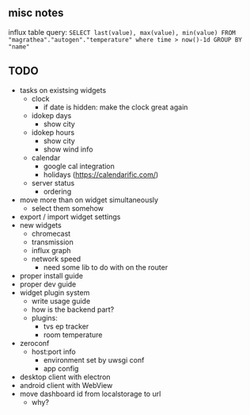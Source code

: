
misc notes
----------

influx table query: `SELECT last(value), max(value), min(value) FROM "magrathea"."autogen"."temperature" where time > now()-1d GROUP BY "name"`

TODO
----

* tasks on existsing widgets
    * clock
        * if date is hidden: make the clock great again
    * idokep days
        * show city
    * idokep hours
        * show city
        * show wind info
    * calendar
        * google cal integration
        * holidays (https://calendarific.com/)
    * server status
        * ordering
* move more than on widget simultaneously
    * select them somehow
* export / import widget settings
* new widgets
    * chromecast
    * transmission
    * influx graph
    * network speed
        * need some lib to do with on the router
* proper install guide
* proper dev guide
* widget plugin system
    * write usage guide
    * how is the backend part?
    * plugins:
        * tvs ep tracker
        * room temperature
* zeroconf
    * host:port info
        * environment set by uwsgi conf
        * app config
* desktop client with electron
* android client with WebView
* move dashboard id from localstorage to url
    * why?
